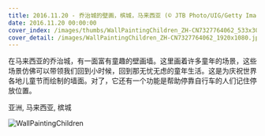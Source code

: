 ```yaml
---
title: 2016.11.20 - 乔治城的壁画，槟城，马来西亚 (© JTB Photo/UIG/Getty Images)
date: 2016.11.20 00:00:00
cover_index: /images/thumbs/WallPaintingChildren_ZH-CN7327764062_533x300.jpg
cover_detail: /images/WallPaintingChildren_ZH-CN7327764062_1920x1080.jpg
---
```


在马来西亚的乔治城，有一面富有童趣的壁画墙。这里画着许多童年的场景，这些场景仿佛可以带领我们回到小时候，回到那无忧无虑的童年生活。这是为庆祝世界各地儿童节而绘制的墙面。对了，它还有一个功能是帮助停靠自行车的人们记住停放位置。

亚洲, 马来西亚, 槟城

![WallPaintingChildren](/images/WallPaintingChildren_ZH-CN7327764062_1920x1080.jpg)
